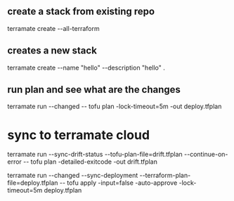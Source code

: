 ## create a stack from existing repo 
terramate create --all-terraform

## creates a new stack 
terramate create --name "hello" --description "hello" .

## run plan and see what are the changes
terramate run  --changed -- tofu plan -lock-timeout=5m -out deploy.tfplan

# sync to terramate cloud
terramate run --sync-drift-status --tofu-plan-file=drift.tfplan --continue-on-error -- tofu plan -detailed-exitcode -out drift.tfplan

terramate run --changed --sync-deployment --terraform-plan-file=deploy.tfplan -- tofu apply -input=false -auto-approve -lock-timeout=5m deploy.tfplan